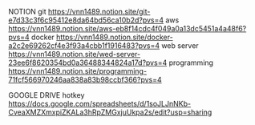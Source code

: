 NOTION
git           https://vnn1489.notion.site/git-e7d33c3f6c95412e8da64bd56ca10b2d?pvs=4
aws           https://vnn1489.notion.site/aws-eb8f14cdc4f049a0a13dc5451a4a48f6?pvs=4
docker        https://vnn1489.notion.site/docker-a2c2e69262cf4e3f93a4cbb1f1916483?pvs=4
web server    https://vnn1489.notion.site/wed-server-23ee6f8620354bd0a36488344824a17d?pvs=4
programming   https://vnn1489.notion.site/programming-71fcf566970246aa838a83b98ccbf366?pvs=4

GOOGLE DRIVE
hotkey        https://docs.google.com/spreadsheets/d/1soJLJnNKb-CveaXMZXmxpiZKALa3hRpZMGxjuUkpa2s/edit?usp=sharing